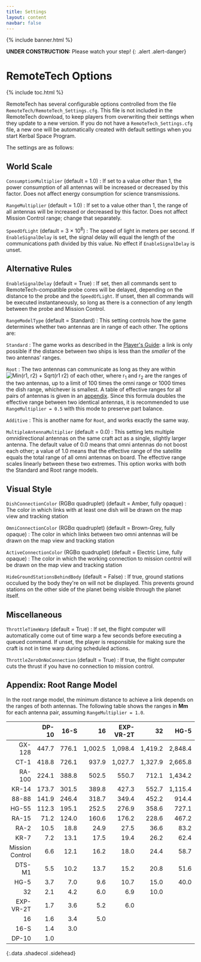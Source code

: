 ```yaml
---
title: Settings
layout: content
navbar: false
---
```

 
{% include banner.html %}

**UNDER CONSTRUCTION:** Please watch your step!
{: .alert .alert-danger}

# RemoteTech Options

{% include toc.html %}

RemoteTech has several configurable options controlled from the file `RemoteTech/RemoteTech_Settings.cfg`. This file is not included in the RemoteTech download, to keep players from overwriting their settings when they update to a new version. If you do not have a `RemoteTech_Settings.cfg` file, a new one will be automatically created with default settings when you start Kerbal Space Program.

The settings are as follows:

## World Scale

`ConsumptionMultiplier` (default = 1.0)
: If set to a value other than 1, the power consumption of all antennas will be increased or decreased by this factor. Does not affect energy consumption for science transmissions.

`RangeMultiplier` (default = 1.0)
: If set to a value other than 1, the range of all antennas will be increased or decreased by this factor. Does not affect Mission Control range; change that separately.

`SpeedOfLight` (default = 3&nbsp;&times;&nbsp;10<sup>8</sup>)
: The speed of light in meters per second. If `EnableSignalDelay` is set, the signal delay will equal the length of the communications path divided by this value. No effect if `EnableSignalDelay` is unset.

## Alternative Rules

`EnableSignalDelay` (default = True)
: If set, then all commands sent to RemoteTech-compatible probe cores will be delayed, depending on the distance to the probe and the `SpeedOfLight`. If unset, then all commands will be executed instantaneously, so long as there is a connection of any length between the probe and Mission Control.

`RangeModelType` (default = Standard)
: This setting controls how the game determines whether two antennas are in range of each other. The options are:

   `Standard`
   : The game works as described in the [Player's Guide](../../guide/overview/#range): a link is only possible if the distance between two ships is less than the *smaller* of the two antennas' ranges.

   `Root`
   : The two antennas can communicate as long as they are within ![Min(r1, r2) + Sqrt(r1 r2)](rootmodel.png) of each other, where r<sub>1</sub> and r<sub>2</sub> are the ranges of the two antennas, up to a limit of 100 times the omni range or 1000 times the dish range, whichever is smallest. A table of effective ranges for all pairs of antennas is given in an [appendix](#appendix-root-range-model). Since this formula doubles the effective range between two identical antennas, it is recommended to use `RangeMultiplier = 0.5` with this mode to preserve part balance.

   `Additive`
   : This is another name for `Root`, and works exactly the same way.


`MultipleAntennaMultiplier` (default = 0.0)
: This setting lets multiple omnidirectional antennas on the same craft act as a single, slightly larger antenna. The default value of 0.0 means that omni antennas do not boost each other; a value of 1.0 means that the effective range of the satellite equals the total range of all omni antennas on board. The effective range scales linearly between these two extremes. This option works with both the Standard and Root range models.

## Visual Style

`DishConnectionColor` (RGB&alpha; quadruplet) (default = Amber, fully opaque)
: The color in which links with at least one dish will be drawn on the map view and tracking station

`OmniConnectionColor` (RGB&alpha; quadruplet) (default = Brown-Grey, fully opaque)
: The color in which links between two omni antennas will be drawn on the map view and tracking station

`ActiveConnectionColor` (RGB&alpha; quadruplet) (default = Electric Lime, fully opaque)
: The color in which the working connection to mission control will be drawn on the map view and tracking station

`HideGroundStationsBehindBody` (default = False)
: If true, ground stations occulued by the body they're on will not be displayed. This prevents ground stations on the other side of the planet being visible through the planet itself.

## Miscellaneous

`ThrottleTimeWarp` (default = True)
: If set, the flight computer will automatically come out of time warp a few seconds before executing a queued command. If unset, the player is responsible for making sure the craft is not in time warp during scheduled actions.

`ThrottleZeroOnNoConnection` (default = True)
: If true, the flight computer cuts the thrust if you have no connection to mission control.

## Appendix: Root Range Model

In the root range model, the minimum distance to achieve a link depends on the ranges of both antennas. The following table shows the ranges in **Mm** for each antenna pair, assuming `RangeMultiplier = 1.0`.

&nbsp; | DP-10 | 16-S | 16 | EXP-VR-2T | 32 | HG-5 | DTS-M1 | Mission<br/>Control | KR-7 | RA-2 | RA-15 | HG-55 | 88-88 | KR-14 | RA-100 | CT-1 | GX-128
---: | ---: | ---: | ---: | ---: | ---: | ---: | ---: | ---: | ---: | ---: | ---: | ---: | ---: | ---: | ---: | ---: | ---:
GX-128 | 447.7 | 776.1 | 1,002.5 | 1,098.4 | 1,419.2 | 2,848.4 | 4,522.1 | 5,552.2 | 6,090.0 | 9,144.3 | 73,245.6 | 125,000.0 | 166,491.1 | 214,919.3 | 300,000.0 | 724,165.7 | 800,000.0
CT-1 | 418.8 | 726.1 | 937.9 | 1,027.7 | 1,327.9 | 2,665.8 | 4,233.3 | 5,198.5 | 5,702.5 | 8,566.6 | 69,160.8 | 118,541.4 | 158,321.6 | 204,913.8 | 287,082.9 | 700,000.0
RA-100 | 224.1 | 388.8 | 502.5 | 550.7 | 712.1 | 1,434.2 | 2,286.1 | 2,813.6 | 3,090.0 | 4,672.1 | 41,622.8 | 75,000.0 | 103,245.6 | 137,459.7 | 200,000.0
KR-14 | 173.7 | 301.5 | 389.8 | 427.3 | 552.7 | 1,115.4 | 1,782.1 | 2,196.3 | 2,413.8 | 3,664.1 | 34,494.9 | 63,729.8 | 88,989.8 | 120,000.0
88-88 | 141.9 | 246.4 | 318.7 | 349.4 | 452.2 | 914.4 | 1,464.2 | 1,807.1 | 1,987.4 | 3,028.4 | 30,000.0 | 56,622.8 | 80,000.0
HG-55 | 112.3 | 195.1 | 252.5 | 276.9 | 358.6 | 727.1 | 1,168.0 | 1,444.3 | 1,590.0 | 2,436.1 | 25,811.4 | 50,000.0
RA-15 | 71.2 | 124.0 | 160.6 | 176.2 | 228.6 | 467.2 | 757.1 | 941.0 | 1,038.7 | 1,614.2 | 20,000.0
RA-2 | 10.5 | 18.8 | 24.9 | 27.5 | 36.6 | 83.2 | 150.0 | 197.5 | 224.2 | 400.0
KR-7 | 7.2 | 13.1 | 17.5 | 19.4 | 26.2 | 62.4 | 117.1 | 157.2 | 180.0
Mission<br/>Control | 6.6 | 12.1 | 16.2 | 18.0 | 24.4 | 58.7 | 111.2 | 150.0
DTS-M1 | 5.5 | 10.2 | 13.7 | 15.2 | 20.8 | 51.6 | 100.0
HG-5 | 3.7 | 7.0 | 9.6 | 10.7 | 15.0 | 40.0
32 | 2.1 | 4.2 | 6.0 | 6.9 | 10.0
EXP-VR-2T | 1.7 | 3.6 | 5.2 | 6.0
16 | 1.6 | 3.4 | 5.0
16-S | 1.4 | 3.0
DP-10 | 1.0
{:.data .shadecol .sidehead}
